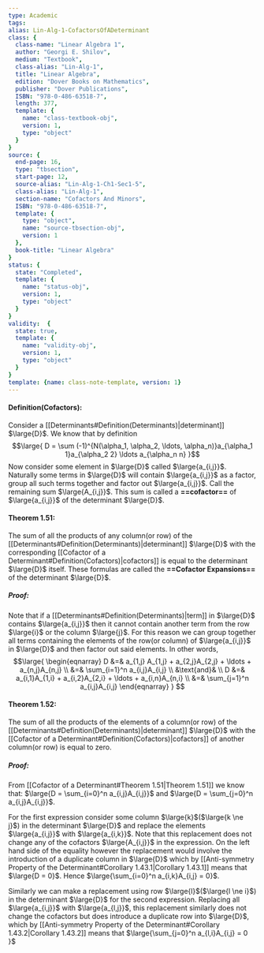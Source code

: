 ```yaml
---
type: Academic
tags:
alias: Lin-Alg-1-CofactorsOfADeterminant
class: {
  class-name: "Linear Algebra 1",
  author: "Georgi E. Shilov",
  medium: "Textbook",
  class-alias: "Lin-Alg-1",
  title: "Linear Algebra",
  edition: "Dover Books on Mathematics",
  publisher: "Dover Publications",
  ISBN: "978-0-486-63518-7",
  length: 377,
  template: {
    name: "class-textbook-obj",
    version: 1,
    type: "object"
  }
}
source: {
  end-page: 16,
  type: "tbsection",
  start-page: 12,
  source-alias: "Lin-Alg-1-Ch1-Sec1-5",
  class-alias: "Lin-Alg-1",
  section-name: "Cofactors And Minors",
  ISBN: "978-0-486-63518-7",
  template: {
    type: "object",
    name: "source-tbsection-obj",
    version: 1
  },
  book-title: "Linear Algebra"
}
status: {
  state: "Completed",
  template: {
    name: "status-obj",
    version: 1,
    type: "object"
  }
}
validity:  {
  state: true,
  template: {
    name: "validity-obj",
    version: 1,
    type: "object"
  }
}
template: {name: class-note-template, version: 1}
---
```


#### Definition(Cofactors):
Consider a [[Determinants#Definition(Determinants)|determinant]] $\large{D}$. We know that by definition $$\large{
D = \sum (-1)^{N(\alpha_1, \alpha_2, \ldots, \alpha_n)}a_{\alpha_1 1}a_{\alpha_2 2} \ldots a_{\alpha_n n}
}$$
Now consider some element in $\large{D}$ called $\large{a_{i,j}}$. Naturally some terms in $\large{D}$ will contain $\large{a_{i,j}}$ as a factor, group all such terms together and factor out $\large{a_{i,j}}$. Call the remaining sum $\large{A_{i,j}}$. This sum is called a **==cofactor==** of $\large{a_{i,j}}$ of the determinant $\large{D}$.

#### Theorem 1.51:
The sum of all the products of any column(or row) of the [[Determinants#Definition(Determinants)|determinant]] $\large{D}$ with the corresponding [[Cofactor of a Determinant#Definition(Cofactors)|cofactors]] is equal to the determinant $\large{D}$ itself. These formulas are called the **==Cofactor Expansions==** of the determinant $\large{D}$.
##### Proof:
Note that if a [[Determinants#Definition(Determinants)|term]] in $\large{D}$ contains $\large{a_{i,j}}$ then it cannot contain another term from the row $\large{i}$ or the column $\large{j}$. For this reason we can group together all terms containing the elements of the row(or column) of $\large{a_{i,j}}$ in $\large{D}$ and then factor out said elements. In other words,
$$\large{
\begin{eqnarray}
D &=& a_{1,j} A_{1,j}  + a_{2,j}A_{2,j} + \ldots + a_{n,j}A_{n,j} \\
 &=& \sum_{i=1}^n a_{i,j}A_{i,j} \\ 
 &\text{and}& \\ 
  D &=& a_{i,1}A_{1,i} + a_{i,2}A_{2,i} + \ldots + a_{i,n}A_{n,i} \\ 
  &=& \sum_{j=1}^n a_{i,j}A_{i,j}
\end{eqnarray}
} 
$$
#### Theorem 1.52:
The sum of all the products of the elements of a column(or row) of the [[Determinants#Definition(Determinants)|determinant]] $\large{D}$ with the [[Cofactor of a Determinant#Definition(Cofactors)|cofactors]] of another column(or row) is equal to zero.
##### Proof:
From [[Cofactor of a Determinant#Theorem 1.51|Theorem 1.51]] we know that: $\large{D = \sum_{i=0}^n a_{i,j}A_{i,j}}$  and $\large{D = \sum_{j=0}^n a_{i,j}A_{i,j}}$.

For the first expression consider some column $\large{k}$($\large{k \ne j}$) in the determinant $\large{D}$ and replace the elements $\large{a_{i,j}}$ with $\large{a_{i,k}}$. Note that this replacement does not change any of the cofactors $\large{A_{i,j}}$ in the expression. On the left hand side of the equality however the replacement would involve the introduction of a duplicate column in $\large{D}$ which by [[Anti-symmetry Property of the Determinant#Corollary 1.43.1|Corollary 1.43.1]] means that $\large{D = 0}$. Hence $\large{\sum_{i=0}^n a_{i,k}A_{i,j} = 0}$.

Similarly we can make a replacement using row $\large{l}$($\large{l \ne i}$) in the determinant $\large{D}$ for the second expression. Replacing all $\large{a_{i,j}}$ with $\large{a_{l,j}}$, this replacement similarly does not change the cofactors but does introduce a duplicate row into $\large{D}$, which by [[Anti-symmetry Property of the Determinant#Corollary 1.43.2|Corollary 1.43.2]] means that $\large{\sum_{j=0}^n a_{l,i}A_{i,j} = 0 }$
